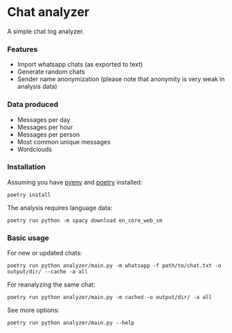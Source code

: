 # Chat analyzer
A simple chat log analyzer.

### Features
- Import whatsapp chats (as exported to text)
- Generate random chats
- Sender name anonymization (please note that anonymity is very weak in analysis data)

### Data produced
- Messages per day
- Messages per hour
- Messages per person
- Most common unique messages
- Wordclouds

### Installation
Assuming you have [pyenv](https://github.com/pyenv/pyenv) and [poetry](https://python-poetry.org/) installed:
```
poetry install
```

The analysis requires language data:
```
poetry run python -m spacy download en_core_web_sm
```

### Basic usage
For new or updated chats:
```
poetry run python analyzer/main.py -m whatsapp -f path/to/chat.txt -o output/dir/ --cache -a all
```
For reanalyzing the same chat:
```
poetry run python analyzer/main.py -m cached -o output/dir/ -a all
```
See more options:
```
poetry run python analyzer/main.py --help
```
